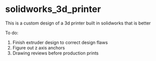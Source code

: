 # solidworks_3d_printer
This is a custom design of a 3d printer built in solidworks that is better

To do:
1. Finish extruder design to correct design flaws
2. Figure out z axis anchors
3. Drawing reviews before production prints
